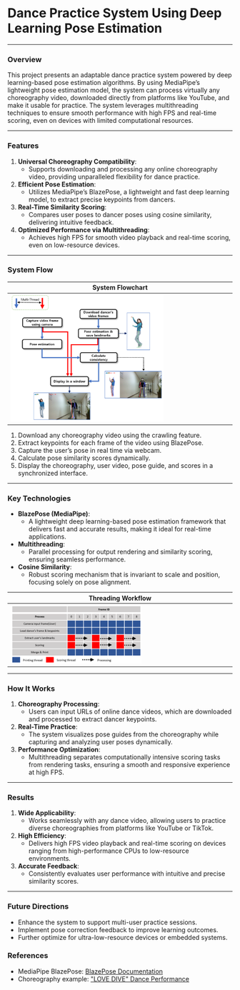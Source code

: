 # Dance Practice System Using Deep Learning Pose Estimation

---

### **Overview**
This project presents an adaptable dance practice system powered by deep learning-based pose estimation algorithms. By using MediaPipe’s lightweight pose estimation model, the system can process virtually any choreography video, downloaded directly from platforms like YouTube, and make it usable for practice. The system leverages multithreading techniques to ensure smooth performance with high FPS and real-time scoring, even on devices with limited computational resources.

---

### **Features**
1. **Universal Choreography Compatibility**:
   - Supports downloading and processing any online choreography video, providing unparalleled flexibility for dance practice.
2. **Efficient Pose Estimation**:
   - Utilizes MediaPipe’s BlazePose, a lightweight and fast deep learning model, to extract precise keypoints from dancers.
3. **Real-Time Similarity Scoring**:
   - Compares user poses to dancer poses using cosine similarity, delivering intuitive feedback.
4. **Optimized Performance via Multithreading**:
   - Achieves high FPS for smooth video playback and real-time scoring, even on low-resource devices.

---

### **System Flow**
| **System Flowchart** |
|-----------------------|
| <img src="images/flow.png" alt="System Flowchart" width="70%"> |

1. Download any choreography video using the crawling feature.
2. Extract keypoints for each frame of the video using BlazePose.
3. Capture the user’s pose in real time via webcam.
4. Calculate pose similarity scores dynamically.
5. Display the choreography, user video, pose guide, and scores in a synchronized interface.

---

### **Key Technologies**
- **BlazePose (MediaPipe)**:
  - A lightweight deep learning-based pose estimation framework that delivers fast and accurate results, making it ideal for real-time applications.
- **Multithreading**:
  - Parallel processing for output rendering and similarity scoring, ensuring seamless performance.
- **Cosine Similarity**:
  - Robust scoring mechanism that is invariant to scale and position, focusing solely on pose alignment.

| **Threading Workflow** |
|-------------------------|
| <img src="images/thread_table.png" alt="Threading Workflow" width="60%"> |

---

### **How It Works**
1. **Choreography Processing**:
   - Users can input URLs of online dance videos, which are downloaded and processed to extract dancer keypoints.
2. **Real-Time Practice**:
   - The system visualizes pose guides from the choreography while capturing and analyzing user poses dynamically.
3. **Performance Optimization**:
   - Multithreading separates computationally intensive scoring tasks from rendering tasks, ensuring a smooth and responsive experience at high FPS.

---

### **Results**
1. **Wide Applicability**:
   - Works seamlessly with any dance video, allowing users to practice diverse choreographies from platforms like YouTube or TikTok.
2. **High Efficiency**:
   - Delivers high FPS video playback and real-time scoring on devices ranging from high-performance CPUs to low-resource environments.
3. **Accurate Feedback**:
   - Consistently evaluates user performance with intuitive and precise similarity scores.

---

### **Future Directions**
- Enhance the system to support multi-user practice sessions.
- Implement pose correction feedback to improve learning outcomes.
- Further optimize for ultra-low-resource devices or embedded systems.

### **References**
- MediaPipe BlazePose: [BlazePose Documentation]([https://github.com/tensorflow/tfjs-models/tree/master/pose-detection/src/blazepose_mediapipe])
- Choreography example: ["LOVE DIVE" Dance Performance](https://www.youtube.com/watch?v=IIdOKj-hWAY)

